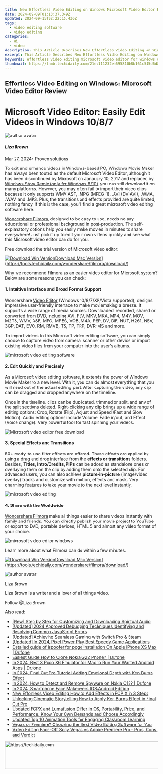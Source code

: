 ```yaml
---
title: New Effortless Video Editing on Windows Microsoft Video Editor Review
date: 2024-09-09T01:13:37.349Z
updated: 2024-09-15T02:22:15.436Z
tags: 
  - video editing software
  - video editing
categories: 
  - ai
  - video
description: This Article Describes New Effortless Video Editing on Windows Microsoft Video Editor Review
excerpt: This Article Describes New Effortless Video Editing on Windows Microsoft Video Editor Review
keywords: effortless video editing microsoft video editor for windows users,simple video editing for windows get started with microsoft video editor,effortless mp4 editing on windows 8 expert video editor,effortless video editing on windows microsoft video editor review,microsoft video editor easily edit videos in windows 1087,transform your videos easy editing with microsoft video editor on windows,easy video editing software for windows microsoft video editor review
thumbnail: https://thmb.techidaily.com/21ec111232ea695810b8b161c545d6d8dc411e7eef6880dc4b8d8fa008ddde2f.png
---
```


## Effortless Video Editing on Windows: Microsoft Video Editor Review

# Microsoft Video Editor: Easily Edit Videos in Windows 10/8/7

![author avatar](https://lh5.googleusercontent.com/-AIMmjowaFs4/AAAAAAAAAAI/AAAAAAAAABc/Y5UmwDaI7HU/s250-c-k/photo.jpg)

##### Liza Brown

 Mar 27, 2024• Proven solutions

To edit and enhance videos in Windows-based PC, Windows Movie Maker has always been touted as the default Microsoft Video Editor, although it has been discontinued by Microsoft on Janauary 10, 2017 and replaced by [Windows Story Remix (only for Windows 8/10)](https://www.howtogeek.com/355524/how-to-use-windows-10s-hidden-video-editor/), you can still download it on many platforms. However, you may often fail to import their video clips because it only supports WMV ASF, .MPG (MPEG-1), .AVI (DV-AVI), .WMA, .WAV, and .MP3\. Plus, the transitions and effects provided are quite limited, nothing fancy. If this is the case, you'll find a great microsoft video editing software here.

[Wondershare Filmora](https://tools.techidaily.com/wondershare/filmora/download/), designed to be easy to use, needs no any educational or professional background in post-production. The self-explanatory options help you easily make movies in minutes to share everywhere! Just pick it up to edit your own videos quickly and see what this Microsoft video editor can do for you.

Free download the trial version of Microsoft video editor:

[![Download Win Version](https://images.wondershare.com/filmora/guide/download-btn-win.jpg)](https://tools.techidaily.com/wondershare/filmora/download/)[Download Mac Version](https://images.wondershare.com/filmora/guide/download-btn-mac.jpg)](https://tools.techidaily.com/wondershare/filmora/download/)

Why we recommend Filmora as an easier video editor for Microsoft system? Below are some reasons you can check:

#### 1. Intuitive Interface and Broad Format Support

Wondershare [Video Editor](https://tools.techidaily.com/wondershare/filmora/download/) (Windows 10/8/7/XP/Vista supported), designs impressive user-friendly interface to make moviemaking a breeze. It supports a wide range of media sources. Downloaded, recorded, shared or converted from DVD, including AVI, FLV, MKV, MKA, MP4, M4V, MOV, M2TS, WMV, ASF, MPG, MPEG, VOB, M4A, PSP, DV, DIF, NUT, H261, NSV, 3GP, DAT, EVO, RM, RMVB, TS, TP, TRP, DVR-MS and more.

To import videos to this Microsoft video editing software, you can simply choose to capture video from camera, scanner or other device or import existing video files from your computer into the user's albums.

![microsoft video editing software](https://images.wondershare.com/filmora/article-images/import-video-9.jpg)

#### 2. Edit Quickly and Precisely

As a Microsoft video editing software, it extends the power of Windows Movie Maker to a new level. With it, you can do almost everything that you will need out of the actual editing part. After capturing the video, any clip can be dragged and dropped anywhere on the timeline.

Once in the timeline, clips can be duplicated, trimmed or split, and any of the split sections deleted. Right-clicking any clip brings up a wide range of editing options: Crop, Rotate (Flip), Adjust and Speed (Fast and Slow Motion). Audio editing options include Volume, Fade in/out, and Effect (Voice change). Very powerful tool for fast spinning your videos.

![Microsoft video editor free download](https://images.wondershare.com/filmora/article-images/crop-video-9.jpg)

#### 3. Special Effects and Transitions

50+ ready-to-use filter effects are offered. These effects are applied by using a drag and drop interface from the **effects or transitions** folders. Besides, **Titles, Intro/Credits, PIPs** can be added as standalone ones or overlaying them on the clip by adding them onto the selected clip. For advanced users, you can also achieve **picture-in-picture** (image/video overlay) tracks and customize with motion, effects and mask. Very charming features to take your movie to the next level instantly.

![microsoft video editing](https://images.wondershare.com/filmora/guide/filters-9-win.jpg)

#### 4. Share with the Worldwide

[Wondershare Filmora](https://tools.techidaily.com/wondershare/filmora/download/) make all things easier to share videos instantly with family and friends. You can directly publish your movie project to YouTube or export to DVD, portable devices, HTML 5 and almost any video format of your choice.

![microsoft video editor windows](https://images.wondershare.com/filmora/guide/export-9-win.jpg)

Learn more about what Filmora can do within a few minutes.

[![Download Win Version](https://images.wondershare.com/filmora/guide/download-btn-win.jpg)](https://tools.techidaily.com/wondershare/filmora/download/)[Download Mac Version](https://images.wondershare.com/filmora/guide/download-btn-mac.jpg)](https://tools.techidaily.com/wondershare/filmora/download/)

![author avatar](https://lh5.googleusercontent.com/-AIMmjowaFs4/AAAAAAAAAAI/AAAAAAAAABc/Y5UmwDaI7HU/s250-c-k/photo.jpg)

Liza Brown

Liza Brown is a writer and a lover of all things video.

Follow @Liza Brown

<ins class="adsbygoogle"
      style="display:block"
      data-ad-client="ca-pub-7571918770474297"
      data-ad-slot="8358498916"
      data-ad-format="auto"
      data-full-width-responsive="true"></ins>

<span class="atpl-alsoreadstyle">Also read:</span>
<div><ul>
<li><a href="https://some-skills.techidaily.com/new-step-by-step-for-customizing-and-downloading-spiritual-audio/"><u>[New] Step by Step for Customizing and Downloading Spiritual Audio</u></a></li>
<li><a href="https://facebook-video-share.techidaily.com/updated-2024-approved-debugging-techniques-identifying-and-resolving-common-javascript-errors/"><u>[Updated] 2024 Approved Debugging Techniques Identifying and Resolving Common JavaScript Errors</u></a></li>
<li><a href="https://screen-mirroring-recording.techidaily.com/updated-achieving-seamless-gaming-with-switch-pro-and-steam/"><u>[Updated] Achieving Seamless Gaming with Switch Pro & Steam</u></a></li>
<li><a href="https://fox-friendly.techidaily.com/updated-in-2024-pixel-power-play-best-speedy-game-applications/"><u>[Updated] In 2024, Pixel Power Play Best Speedy Game Applications</u></a></li>
<li><a href="https://ios-pokemon-go.techidaily.com/detailed-guide-of-ispoofer-for-pogo-installation-on-apple-iphone-xs-max-drfone-by-drfone-virtual-ios/"><u>Detailed guide of ispoofer for pogo installation On Apple iPhone XS Max | Dr.fone</u></a></li>
<li><a href="https://blog-min.techidaily.com/easiest-guide-how-to-clone-nokia-g22-phone-drfone-by-drfone-transfer-from-android-transfer-from-android/"><u>Easiest Guide How to Clone Nokia G22 Phone? | Dr.fone</u></a></li>
<li><a href="https://screen-mirror.techidaily.com/in-2024-best-3-poco-x6-emulator-for-mac-to-run-your-wanted-android-apps-drfone-by-drfone-android/"><u>In 2024, Best 3 Poco X6 Emulator for Mac to Run Your Wanted Android Apps | Dr.fone</u></a></li>
<li><a href="https://ai-vdieo-software.techidaily.com/in-2024-final-cut-pro-tutorial-adding-emotional-depth-with-ken-burns-effect/"><u>In 2024, Final Cut Pro Tutorial Adding Emotional Depth with Ken Burns Effect</u></a></li>
<li><a href="https://android-location-track.techidaily.com/in-2024-how-to-detect-and-remove-spyware-on-nokia-c12-drfone-by-drfone-virtual-android/"><u>In 2024, How to Detect and Remove Spyware on Nokia C12? | Dr.fone</u></a></li>
<li><a href="https://extra-guidance.techidaily.com/in-2024-smartphone-face-makeovers-iosandroid-edition/"><u>In 2024, Smartphone Face Makeovers IOS/Android Edition</u></a></li>
<li><a href="https://ai-vdieo-software.techidaily.com/new-effortless-video-editing-how-to-add-effects-in-fcp-x-in-3-steps/"><u>New Effortless Video Editing How to Add Effects in FCP X in 3 Steps</u></a></li>
<li><a href="https://ai-vdieo-software.techidaily.com/unlocking-cinematic-storytelling-how-to-apply-ken-burns-effect-in-final-cut-pro/"><u>Unlocking Cinematic Storytelling How to Apply Ken Burns Effect in Final Cut Pro</u></a></li>
<li><a href="https://ai-vdieo-software.techidaily.com/updated-fcpx-and-lumafusion-differ-in-os-portability-price-and-performance-know-your-own-demands-and-choose-accordingly/"><u>Updated FCPX and Lumafusion Differ in OS, Portability, Price, and Performance. Know Your Own Demands and Choose Accordingly</u></a></li>
<li><a href="https://ai-vdieo-software.techidaily.com/updated-top-10-animation-tools-for-engaging-classroom-learning/"><u>Updated Top 10 Animation Tools for Engaging Classroom Learning</u></a></li>
<li><a href="https://ai-vdieo-software.techidaily.com/vegas-or-premiere-choosing-the-best-video-editing-software-for-you/"><u>Vegas or Premiere? Choosing the Best Video Editing Software for You</u></a></li>
<li><a href="https://ai-vdieo-software.techidaily.com/video-editing-face-off-sony-vegas-vs-adobe-premiere-pro-pros-cons-and-verdict/"><u>Video Editing Face-Off Sony Vegas vs Adobe Premiere Pro - Pros, Cons, and Verdict</u></a></li>
</ul></div>

<!-- affiliate ads begin -->
<a href="https://aligracehair.sjv.io/c/5597632/2135375/19272" target="_top" id="2135375">
  <img src="//a.impactradius-go.com/display-ad/19272-2135375" border="0" alt="https://techidaily.com" width="728" height="90"/>
</a>
<img height="0" width="0" src="https://aligracehair.sjv.io/i/5597632/2135375/19272" style="position:absolute;visibility:hidden;" border="0" />
<!-- affiliate ads end -->

